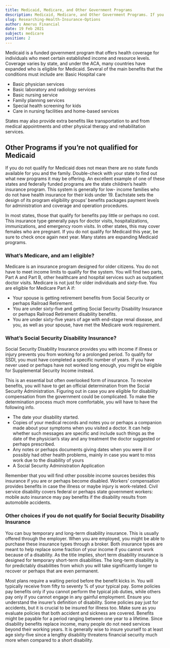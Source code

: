 ```yaml
---
title: Medicaid, Medicare, and Other Government Programs
description: Medicaid, Medicare, and Other Government Programs. If you do not qualify for Medicaid does not mean there are no state funds available for you and the family
slug: Researching-Health-Insurance-Options
author: Amerus Financial
date: 19 Feb 2021
subject: medicare
position: 2
---
```


Medicaid is a funded government program that offers health coverage for individuals who meet certain established income and resource levels. Coverage varies by state, and under the ACA, many countries have expanded who is eligible for Medicaid. Several of the main benefits that the conditions must include are:
Basic Hospital care

- Basic physician services
- Basic laboratory and radiology services
- Basic nursing service
- Family planning services
- Special health screening for kids
- Care in nursing facilities and home-based services

States may also provide extra benefits like transportation to and from medical appointments and other physical therapy and rehabilitation services.

## Other Programs if you’re not qualified for Medicaid

If you do not qualify for Medicaid does not mean there are no state funds available for you and the family. Double-check with your state to find out what new programs it may be offering. An excellent example of one of these states and federally funded programs are the state children’s health insurance program. This system is generally for low- income families who do not have health insurance for their kids under 19. Eachstate sets the design of its program eligibility groups’ benefits packages payment levels for administration and coverage and operation procedures.

In most states, those that qualify for benefits pay little or perhaps no cost. This insurance type generally pays for doctor visits, hospitalizations, immunizations, and emergency room visits. In other states, this may cover females who are pregnant. If you do not qualify for Medicaid this year, be sure to check once again next year. Many states are expanding Medicaid programs.

### What’s Medicare, and am I eligible?

Medicare is an insurance program designed for older citizens. You do not have to meet income limits to qualify for the system. You will find two parts, Part A and Part B, other healthcare and hospital services such as outpatient doctor visits. Medicare is not just for older individuals and sixty-five. You are eligible for Medicare Part A if:

- Your spouse is getting retirement benefits from Social Security or perhaps Railroad Retirement.
- You are under sixty-five and getting Social Security Disability Insurance or perhaps Railroad Retirement disability benefits.
- You are under sixty-five years of age with end-stage renal disease, and you, as well as your spouse, have met the Medicare work requirement.

### What’s Social Security Disability Insurance?

Social Security Disability Insurance provides you with income if illness or injury prevents you from working for a prolonged period. To qualify for SSDI, you must
have completed a specific number of years. If you have never used or perhaps have not worked long enough, you might be eligible for Supplemental Security
Income instead.

This is an essential but often overlooked form of insurance. To receive benefits, you will have to get an official determination from the Social Security Administration. Figuring out in case you are eligible for disability compensation from the government could be complicated.
To make the determination process much more comfortable, you will have to have the following info.

- The date your disability started.
- Copies of your medical records and notes you or perhaps a companion made about your symptoms when you visited a doctor. It can help whether such messages are specific and include such things as the date of the physician’s stay and any treatment the doctor suggested or perhaps prescribed.
- Any notes or perhaps documents giving dates when you were ill or possibly had other health problems, mainly in case you want to miss work due to the disability of yours
- A Social Security Administration Application

Remember that you will find other possible income sources besides this insurance if you are or perhaps become disabled. Workers’ compensation provides benefits in case the illness or maybe injury is work-related. Civil service disability covers federal or perhaps state government workers: mobile auto insurance may pay benefits if the disability results from automobile accidents.

### Other choices if you do not qualify for Social Security Disability Insurance

You can buy temporary and long-term disability insurance. This is usually offered through the employer. When you are employed, you might be able to purchase these insurance types through a broker. Both insurance types are meant to help replace some fraction of your income if you cannot work because of a disability. As the title implies, short term disability insurance is designed for temporary short-term disabilities. The long-term disability is for predictably disabilities from which you will take significantly longer to recover or perhaps that are even permanent.

Most plans require a waiting period before the benefit kicks in. You will typically receive from fifty to seventy % of your typical pay. Some policies pay benefits only if you cannot perform the typical job duties, while others pay only if you cannot engage in any gainful employment. Ensure you understand the insurer’s definition of disability. Some policies pay just for accidents, but it is crucial to be insured for illness too. Make sure as you evaluate policies that both accident and sickness are covered. Benefits might be payable for a period ranging between one year to a lifetime. Since disability benefits replace income, many people do not need services beyond their working years. It is generally wise to insure yourself to at least age sixty-five since a lengthy disability threatens financial security much more when compared to a short
disability.
